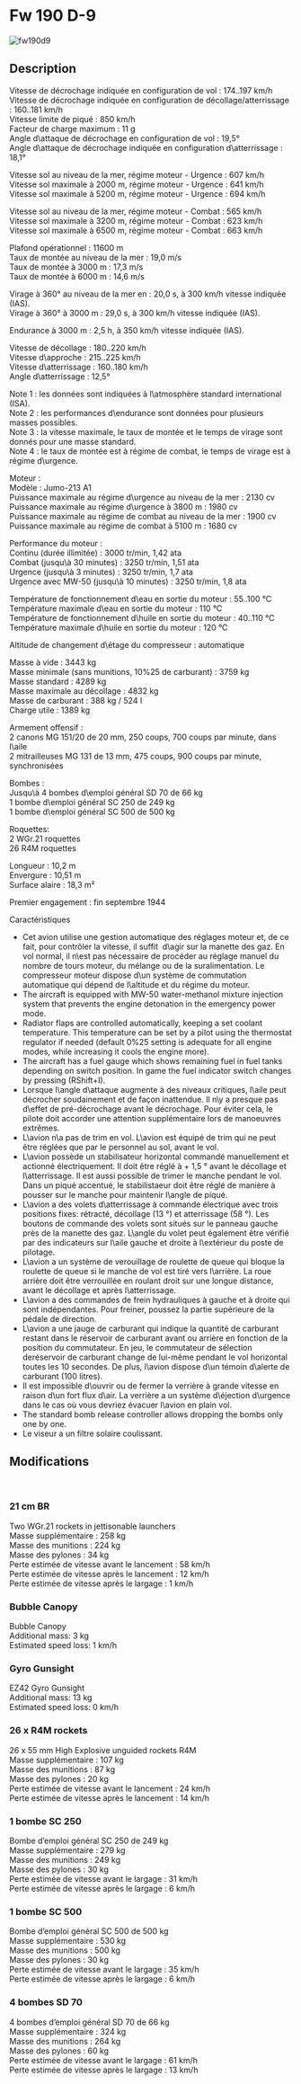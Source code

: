 # Fw 190 D-9  
  
![fw190d9](../images/fw190d9.png)  
  
## Description  
  
Vitesse de décrochage indiquée en configuration de vol : 174..197 km/h  
Vitesse de décrochage indiquée en configuration de décollage/atterrissage : 160..181 km/h  
Vitesse limite de piqué : 850 km/h  
Facteur de charge maximum : 11 g  
Angle d\attaque de décrochage en configuration de vol : 19,5°  
Angle d\attaque de décrochage indiquée en configuration d\atterrissage : 18,1°  
  
Vitesse sol au niveau de la mer, régime moteur - Urgence : 607 km/h  
Vitesse sol maximale à 2000 m, régime moteur - Urgence : 641 km/h  
Vitesse sol maximale à 5200 m, régime moteur - Urgence : 694 km/h  
  
Vitesse sol au niveau de la mer, régime moteur - Combat : 565 km/h  
Vitesse sol maximale à 3200 m, régime moteur - Combat : 623 km/h  
Vitesse sol maximale à 6500 m, régime moteur - Combat : 663 km/h  
  
Plafond opérationnel : 11600 m  
Taux de montée au niveau de la mer : 19,0 m/s  
Taux de montée à 3000 m : 17,3 m/s  
Taux de montée à 6000 m : 14,6 m/s  
  
Virage à 360° au niveau de la mer en : 20,0 s, à 300 km/h vitesse indiquée (IAS).  
Virage à 360° à 3000 m : 29,0 s, à 300 km/h vitesse indiquée (IAS).  
  
Endurance à 3000 m : 2,5 h, à 350 km/h vitesse indiquée (IAS).  
  
Vitesse de décollage : 180..220 km/h  
Vitesse d\approche : 215..225 km/h  
Vitesse d\atterrissage : 160..180 km/h  
Angle d\atterrissage : 12,5°  
  
Note 1 : les données sont indiquées à l\atmosphère standard international (ISA).  
Note 2 : les performances d\endurance sont données pour plusieurs masses possibles.  
Note 3 : la vitesse maximale, le taux de montée et le temps de virage sont donnés pour une masse standard.  
Note 4 : le taux de montée est à régime de combat, le temps de virage est à régime d\urgence.  
  
Moteur :  
Modèle : Jumo-213 A1  
Puissance maximale au régime d\urgence au niveau de la mer : 2130 cv  
Puissance maximale au régime d\urgence à 3800 m : 1980 cv  
Puissance maximale au régime de combat au niveau de la mer : 1900 cv  
Puissance maximale au régime de combat à 5100 m : 1680 cv  
  
Performance du moteur :  
Continu (durée illimitée) : 3000 tr/min, 1,42 ata  
Combat (jusqu\à 30 minutes) : 3250 tr/min, 1,51 ata  
Urgence (jusqu\à 3 minutes) : 3250 tr/min, 1,7 ata  
Urgence avec MW-50 (jusqu\à 10 minutes) : 3250 tr/min, 1,8 ata  
  
Température de fonctionnement d\eau en sortie du moteur : 55..100 °C  
Température maximale d\eau en sortie du moteur : 110 °C  
Température de fonctionnement d\huile en sortie du moteur : 40..110 °C  
Température maximale d\huile en sortie du moteur : 120 °C  
  
Altitude de changement d\étage du compresseur : automatique  
  
Masse à vide : 3443 kg  
Masse minimale (sans munitions, 10%25 de carburant) : 3759 kg  
Masse standard : 4289 kg  
Masse maximale au décollage : 4832 kg  
Masse de carburant : 388 kg / 524 l  
Charge utile : 1389 kg  
  
Armement offensif :  
2 canons MG 151/20 de 20 mm, 250 coups, 700 coups par minute, dans l\aile  
2 mitrailleuses MG 131 de 13 mm, 475 coups, 900 coups par minute, synchronisées  
  
Bombes :  
Jusqu\à 4 bombes d\emploi général SD 70 de 66 kg  
1 bombe d\emploi général SC 250 de 249 kg  
1 bombe d\emploi général SС 500 de 500 kg  
  
Roquettes:  
2 WGr.21 roquettes  
26 R4M roquettes  
  
Longueur : 10,2 m  
Envergure : 10,51 m  
Surface alaire : 18,3 m²  
  
Premier engagement : fin septembre 1944  
  
Caractéristiques  
- Cet avion utilise une gestion automatique des réglages moteur et, de ce fait, pour contrôler la vitesse, il suffit  d\agir sur la manette des gaz. En vol normal, il n\est pas nécessaire de procéder au réglage manuel du nombre de tours moteur, du mélange ou de la suralimentation. Le compresseur moteur dispose d\un système de commutation automatique qui dépend de l\altitude et du régime du moteur.  
- The aircraft is equipped with MW-50 water-methanol mixture injection system that prevents the engine detonation in the emergency power mode.  
- Radiator flaps are controlled automatically, keeping a set coolant temperature. This temperature can be set by a pilot using the thermostat regulator if needed (default 0%25 setting is adequate for all engine modes, while increasing it cools the engine more).  
- The aircraft has a fuel gauge which shows remaining fuel in fuel tanks depending on switch position. In game the fuel indicator switch changes by pressing (RShift+I).  
- Lorsque l\angle d\attaque augmente à des niveaux critiques, l\aile peut décrocher soudainement et de façon inattendue. Il n\y a presque pas d\effet de pré-décrochage avant le décrochage. Pour éviter cela, le pilote doit accorder une attention supplémentaire lors de manoeuvres extrêmes.  
- L\avion n\a pas de trim en vol. L\avion est équipé de trim qui ne peut être réglées que par le personnel au sol, avant le vol.  
- L\avion possède un stabilisateur horizontal commandé manuellement et actionné électriquement. Il doit être réglé à + 1,5 ° avant le décollage et l\atterrissage. Il est aussi possible de trimer le manche pendant le vol. Dans un piqué accentué, le stabilistaeur doit être réglé de manière à pousser sur le manche pour maintenir l\angle de piqué.  
- L\avion a des volets d\atterrissage à commande électrique avec trois positions fixes: rétracté, décollage (13 °) et atterrissage (58 °). Les boutons de commande des volets sont situés sur le panneau gauche près de la manette des gaz. L\angle du volet peut également être vérifié par des indicateurs sur l\aile gauche et droite à l\extérieur du poste de pilotage.  
- L\avion a un système de verouillage de roulette de queue qui bloque la roulette de queue si le manche de vol est tiré vers l\arrière. La roue arrière doit être verrouillée en roulant droit sur une longue distance, avant le décollage et après l\atterrissage.  
- L\avion a des commandes de frein hydrauliques à gauche et à droite qui sont indépendantes. Pour freiner, poussez la partie supérieure de la pédale de direction.  
- L\avion a une jauge de carburant qui indique la quantité de carburant restant dans le réservoir de carburant avant ou arrière en fonction de la position du commutateur. En jeu, le commutateur de sélection deréservoir de carburant change de lui-même pendant le vol horizontal toutes les 10 secondes. De plus, l\avion dispose d\un témoin d\alerte de carburant (100 litres).  
- Il est impossible d\ouvrir ou de fermer la verrière à grande vitesse en raison d\un fort flux d\air. La verrière a un système d\éjection d\urgence dans le cas où vous devriez évacuer l\avion en plain vol.  
- The standard bomb release controller allows dropping the bombs only one by one.  
- Le viseur a un filtre solaire coulissant.  
  
## Modifications  
  ﻿
  
### 21 cm BR  
  
Two WGr.21 rockets in jettisonable launchers  
Masse supplémentaire : 258 kg  
Masse des munitions : 224 kg  
Masse des pylones : 34 kg  
Perte estimée de vitesse avant le lancement : 58 km/h  
Perte estimée de vitesse après le lancement : 12 km/h  
Perte estimée de vitesse après le largage : 1 km/h  ﻿
  
### Bubble Canopy  
  
Bubble Canopy  
Additional mass: 3 kg  
Estimated speed loss: 1 km/h  ﻿
  
### Gyro Gunsight  
  
EZ42 Gyro Gunsight  
Additional mass: 13 kg  
Estimated speed loss: 0 km/h  ﻿
  
### 26 x R4M rockets  
  
26 x 55 mm High Explosive unguided rockets R4M  
Masse supplémentaire : 107 kg  
Masse des munitions : 87 kg  
Masse des pylones : 20 kg  
Perte estimée de vitesse avant le lancement : 24 km/h  
Perte estimée de vitesse après le lancement : 14 km/h  ﻿
  
  
### 1 bombe SC 250  
  
Bombe d’emploi général SC 250 de 249 kg  
Masse supplémentaire : 279 kg  
Masse des munitions : 249 kg  
Masse des pylones : 30 kg  
Perte estimée de vitesse avant le largage : 31 km/h  
Perte estimée de vitesse après le largage : 6 km/h  ﻿
  
  
### 1 bombe SC 500  
  
Bombe d’emploi général SC 500 de 500 kg  
Masse supplémentaire : 530 kg  
Masse des munitions : 500 kg  
Masse des pylones : 30 kg  
Perte estimée de vitesse avant le largage : 35 km/h  
Perte estimée de vitesse après le largage : 6 km/h  ﻿
  
### 4 bombes SD 70  
  
4 bombes d’emploi général SD 70 de 66 kg  
Masse supplémentaire : 324 kg  
Masse des munitions : 264 kg  
Masse des pylones : 60 kg  
Perte estimée de vitesse avant le largage : 61 km/h  
Perte estimée de vitesse après le largage : 13 km/h  